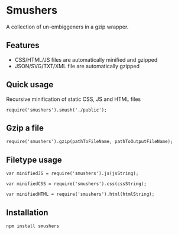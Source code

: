 # Smushers

A collection of un-embiggeners in a gzip wrapper.

## Features
* CSS/HTML/JS files are automatically minified and gzipped
* JSON/SVG/TXT/XML file are automatically gzipped

## Quick usage
Recursive minification of static CSS, JS and HTML files

    require('smushers').smush('./public');

## Gzip a file

    require('smushers').gzip(pathToFileName, pathToOutputFileName);


## Filetype usage

    var minifiedJS = require('smushers').js(jsString);

    var minifiedCSS = require('smushers').css(cssString);

    var minifiedHTML = require('smushers').html(htmlString);


## Installation

    npm install smushers